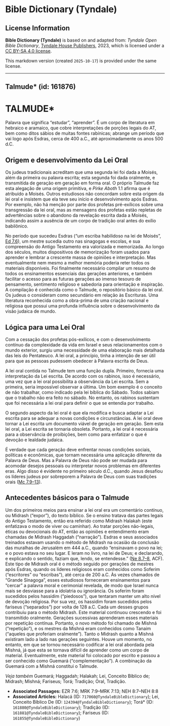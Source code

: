 # Bible Dictionary (Tyndale)

## License Information

**Bible Dictionary (Tyndale)** is based on and adapted from: _Tyndale Open Bible Dictionary_, [Tyndale House Publishers](https://tyndaleopenresources.com/), 2023, which is licensed under a [CC BY-SA 4.0 license](https://creativecommons.org/licenses/by-sa/4.0/legalcode.en).

This markdown version (created `2025-10-17`) is provided under the same license.



--------------------------------

## Talmude* (id: 161876)

TALMUDE\*
=========

Palavra que significa “estudar”, “aprender”. É um corpo de literatura em hebraico e aramaico, que cobre interpretações de porções legais do AT, bem como ditos sábios de muitas fontes rabínicas; abrange um período que vai logo após Esdras, cerca de 400 a.C., até aproximadamente os anos 500 d.C.

Origem e desenvolvimento da Lei Oral
------------------------------------

Os judeus tradicionais acreditam que uma segunda lei foi dada a Moisés, além da primeira ou palavra escrita; esta segunda foi dada oralmente, e transmitida de geração em geração em forma oral. O próprio Talmude faz esta alegação de uma origem primitiva, e *Pirke Aboth* 1\.1 afirma que é atribuído a Moisés. Outros estudiosos não concordam sobre esta origem da lei oral e insistem que ela teve seu início e desenvolvimento após Esdras. Por exemplo, não há menção por parte dos profetas pré\-exílicos sobre uma transgressão da lei oral, mas as mensagens dos profetas estão repletas de advertências sobre o abandono da revelação escrita dada a Moisés, indicando assim a ausência de um corpo de tradição oral antes do exílio babilônico.

No período que sucedeu Esdras (“um escriba habilidoso na lei de Moisés”, [Ed 7\.6](https://ref.ly/Ezra7:6)), um mestre sucedia outro nas sinagogas e escolas, e sua compreensão do Antigo Testamento era valorizada e memorizada. Ao longo dos séculos, muitos dispositivos de memorização foram usados para aprender e lembrar a crescente massa de opiniões e interpretação. Mas eventualmente nem mesmo a melhor memória poderia reter todos os materiais disponíveis. Foi finalmente necessário compilar um resumo de todos os ensinamentos essenciais das gerações anteriores, e também facilitar o acesso para as futuras gerações ao imenso tesouro de pensamento, sentimento religioso e sabedoria para orientação e inspiração. A compilação é conhecida como o Talmude, o repositório básico da lei oral. Os judeus o consideram como secundário em relação às Escrituras. Uma literatura reconhecida como a obra\-prima de uma criação nacional e religiosa que possui uma profunda influência sobre o desenvolvimento da visão judaica de mundo.

Lógica para uma Lei Oral
------------------------

Com a cessação dos profetas pós\-exílicos, e com o desenvolvimento contínuo da complexidade da vida em Israel e seus relacionamentos com o mundo exterior, surgiu uma necessidade de uma elaboração mais detalhada das leis do Pentateuco. A lei oral, a princípio, tinha a intenção de ser útil para que as pessoas pudessem obedecer à Palavra escrita de Deus.

A lei oral contida no Talmude tem uma função dupla. Primeiro, fornecia uma interpretação da Lei escrita. De acordo com os rabinos, isso é necessário, uma vez que a lei oral possibilita a observância da Lei escrita. Sem a primeira, seria impossível observar a última. Um bom exemplo é o conceito de não trabalhar, como indicado pela lei bíblica do Sábado. Todos sabiam que o trabalho não era feito no sábado. No entanto, os rabinos sustentam que foi necessária a lei oral para definir o que se entendia por trabalho.

O segundo aspecto da lei oral é que ela modifica e busca adaptar a Lei escrita para se adequar a novas condições e circunstâncias. A lei oral deve tornar a Lei escrita um documento viável de geração em geração. Sem esta lei oral, a Lei escrita se tornaria obsoleta. Portanto, a lei oral é necessária para a observância de proibições, bem como para enfatizar o que é devoção e lealdade judaica.

É verdade que cada geração deve enfrentar novas condições sociais, políticas e econômicas, que tornam necessária uma aplicação diferente da Palavra de Deus. Mas a Palavra de Deus não pode ser mudada para acomodar desejos pessoais ou interpretar novos problemas em diferentes eras. Algo disso é evidente no primeiro século d.C., quando Jesus desafiou os líderes judeus por sobreporem a Palavra de Deus com suas tradições orais ([Mc 7\.9–13](https://ref.ly/Mark7:9-Mark7:13)).

Antecedentes básicos para o Talmude
-----------------------------------

Um dos primeiros meios para ensinar a lei oral era um comentário contínuo, ou Midrash (“expor”), do texto bíblico. Se o ensino tratava das partes legais do Antigo Testamento, então era referido como Midrash Halakah (este enfatizava o modo de viver ou caminhar). Ao tratar porções não\-legais, éticas ou devocionais do AT, então as opiniões e entendimento eram chamadas de Midrash Haggadah (“narração”). Esdras e seus associados treinados estavam usando o método de Midrash na ocasião da conclusão das muralhas de Jerusalém em 444 a.C., quando “ensinavam o povo na lei; e o povo estava no seu lugar. E leram no livro, na lei de Deus; e declarando, e explicando o sentido, faziam que, lendo, se entendesse.” ([Ne 8\.7–8](https://ref.ly/Neh8:7-Neh8:8), ACF). Este tipo de Midrash oral é o método seguido por gerações de mestres após Esdras, quando os líderes religiosos eram conhecidos como Soferim (“escritores” ou “escribas”), até cerca de 200 a.C. Às vezes chamados de “Grande Sinagoga”, esses estudiosos forneceram ensinamentos para “cercar” a palavra moral e cerimonial revelada, de modo que Israel nunca mais se desviasse para a idolatria ou ignorância. Os soferim foram sucedidos pelos hassidim (“piedosos”), que tentaram manter um alto nível de devoção religiosa. Por sua vez, os hassidim foram sucedidos pelos fariseus (“separados”) por volta de 128 a.C. Cada um desses grupos contribuiu para o método Midrash. Este material continuou crescendo e foi transmitido oralmente. Gerações sucessivas aprenderam esses materiais por repetição contínua. Portanto, o novo método foi chamado de Mishná (“repetição”), e os mestres da Mishná eram conhecidos como Tanaim (“aqueles que proferiam oralmente”). Tanto o Midrash quanto a Mishná existiram lado a lado nas gerações seguintes. Houve um momento, no entanto, em que se tornou necessário codificar a lei oral abordada pela Mishná, já que esta se tornava difícil de aprender como um corpo de material. Eventualmente, este material foi colocado por escrito e passou a ser conhecido como Guemará (“complementação”). A combinação da Guemará com a Mishná constitui o Talmude.

*Veja também* Guemará; Haggadah; Halakah; Lei, Conceito Bíblico de; Midrash; Mishná; Fariseus; Torá; Tradição; Oral, Tradição.

* **Associated Passages:** EZR 7:6; MRK 7:9–MRK 7:13; NEH 8:7–NEH 8:8
* **Associated Articles:** Halacá (ID: `717060@TyndaleBibleDictionary`); Lei, Conceito Bíblico De (ID: `124394@TyndaleBibleDictionary`); Torá* (ID: `161880@TyndaleBibleDictionary`); Tradição (ID: `161881@TyndaleBibleDictionary`); Fariseus (ID: `161855@TyndaleBibleDictionary`)

